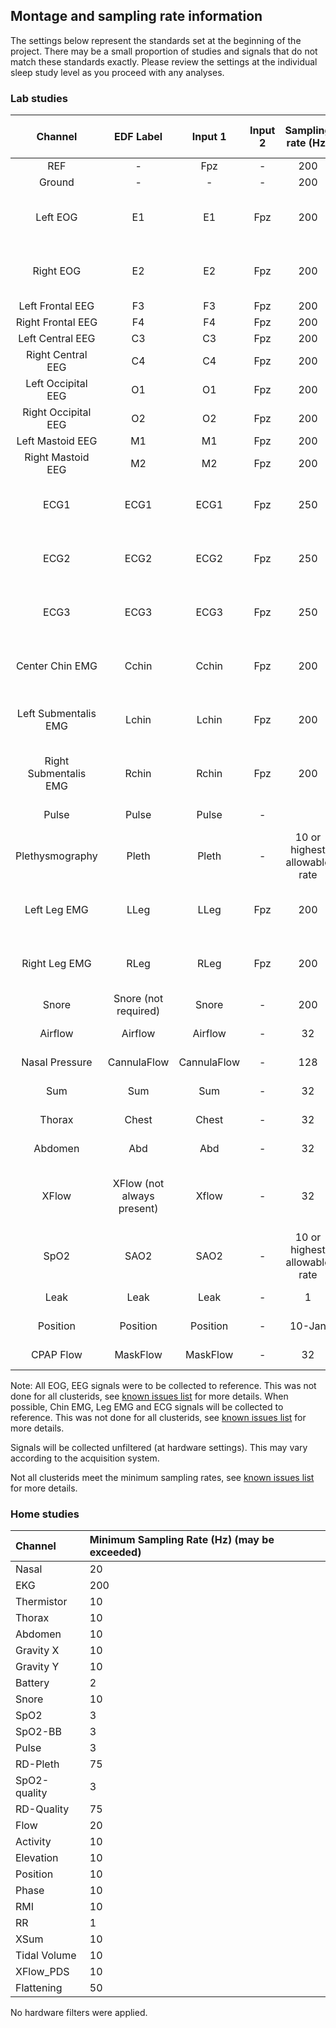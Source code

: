 ## Montage and sampling rate information

The settings below represent the standards set at the beginning of the project. There may be a small proportion of studies and signals that do not match these standards exactly. Please review the settings at the individual sleep study level as you proceed with any analyses.

### Lab studies

| Channel               | EDF Label                  | Input 1     | Input 2 | Sampling rate (Hz)           | Hardware filters (Hz) | Sensor type                       |
|:---------------------:|:--------------------------:|:-----------:|:-------:|:----------------------------:|:---------------------:|:---------------------------------:|
| REF                   | -                          | Fpz         | -       | 200                          | -                     | Gold cup                          |
| Ground                | -                          | -           | -       | 200                          | -                     | Gold cup                          |
| Left EOG              | E1                         | E1          | Fpz     | 200                          | -                     | Gold cup or Ag/AgCl patch         |
| Right EOG             | E2                         | E2          | Fpz     | 200                          | -                     | Gold cup or Ag/AgCl patch         |
| Left Frontal EEG      | F3                         | F3          | Fpz     | 200                          | -                     | Gold cup                          |
| Right Frontal EEG     | F4                         | F4          | Fpz     | 200                          | -                     | Gold cup                          |
| Left Central EEG      | C3                         | C3          | Fpz     | 200                          | -                     | Gold cup                          |
| Right Central EEG     | C4                         | C4          | Fpz     | 200                          | -                     | Gold cup                          |
| Left Occipital EEG    | O1                         | O1          | Fpz     | 200                          | -                     | Gold cup                          |
| Right Occipital EEG   | O2                         | O2          | Fpz     | 200                          | -                     | Gold cup                          |
| Left Mastoid EEG      | M1                         | M1          | Fpz     | 200                          | -                     | Gold cup                          |
| Right Mastoid EEG     | M2                         | M2          | Fpz     | 200                          | -                     | Gold cup                          |
| ECG1                  | ECG1                       | ECG1        | Fpz     | 250                          | -                     | Gold cup or Ag/AgCl patch         |
| ECG2                  | ECG2                       | ECG2        | Fpz     | 250                          | -                     | Gold cup or Ag/AgCl patch         |
| ECG3                  | ECG3                       | ECG3        | Fpz     | 250                          | -                     | Gold cup or Ag/AgCl patch         |
| Center Chin EMG       | Cchin                      | Cchin       | Fpz     | 200                          | -                     | Gold cup or Ag/AgCl patch         |
| Left Submentalis EMG  | Lchin                      | Lchin       | Fpz     | 200                          | -                     | Gold cup or Ag/AgCl patch         |
| Right Submentalis EMG | Rchin                      | Rchin       | Fpz     | 200                          | -                     | Gold cup or Ag/AgCl patch         |
| Pulse                 | Pulse                      | Pulse       | -       |                              | -                     | Variable by site                  |
| Plethysmography       | Pleth                      | Pleth       | -       | 10 or highest allowable rate | -                     | Variable by site                  |
| Left Leg EMG          | LLeg                       | LLeg        | Fpz     | 200                          | -                     | Gold cup or Ag/AgCl patch         |
| Right Leg EMG         | RLeg                       | RLeg        | Fpz     | 200                          | -                     | Gold cup or Ag/AgCl patch         |
| Snore                 | Snore (not required)       | Snore       | -       | 200                          | -                     | -                                 |
| Airflow            | Airflow                    | Airflow     | -       | 32                           | -                     | Variable by site                  |
| Nasal Pressure        | CannulaFlow                | CannulaFlow | -       | 128                          | -                     | Variable by site                  |
| Sum                   | Sum                        | Sum         | -       | 32                           | -                     | Variable by site                  |
| Thorax                | Chest                      | Chest       | -       | 32                           | -                     | Variable by site                  |
| Abdomen               | Abd                        | Abd         | -       | 32                           | -                     | Variable by site                  |
| XFlow                 | XFlow (not always present) | Xflow       | -       | 32                           | -                     | Derived from Embla XactTrace belt |
| SpO2                  | SAO2                       | SAO2        | -       | 10 or highest allowable rate | -                     | Variable by site                  |
| Leak                  | Leak                       | Leak        | -       | 1                            | -                     | Variable by site                  |
| Position              | Position                   | Position    | -       | 10-Jan                       | -                     | Variable by site                  |
| CPAP Flow             | MaskFlow                   | MaskFlow    | -       | 32                           | -                     | Variable by site                  |

Note: All EOG, EEG signals were to be collected to reference. This was not done for all clusterids, see [known issues list](:pages_path:/polysomnography-introduction.md) for more details. When possible, Chin EMG, Leg EMG and ECG signals will be collected to reference.  This was not done for all clusterids, see [known issues list](:pages_path:/polysomnography-introduction.md) for more details.

Signals will be collected unfiltered (at hardware settings). This may vary according to the acquisition system.

Not all clusterids meet the minimum sampling rates, see [known issues list](:pages_path:/polysomnography-introduction.md) for more details.

### Home studies

|  Channel      |   Minimum Sampling Rate (Hz) (may be exceeded)  |
|:--------------|:------------------------------------------------|
| Nasal         | 20                                              |
| EKG           | 200                                             |
| Thermistor    | 10                                              |
| Thorax        | 10                                              |
| Abdomen       | 10                                              |
| Gravity X     | 10                                              |
| Gravity Y     | 10                                              |
| Battery       | 2                                               |
| Snore         | 10                                              |
| SpO2          | 3                                               |
| SpO2-BB       | 3                                               |
| Pulse         | 3                                               |
| RD-Pleth      | 75                                              |
| SpO2-quality  | 3                                               |
| RD-Quality    | 75                                              |
| Flow          | 20                                              |
| Activity      | 10                                              |
| Elevation     | 10                                              |
| Position      | 10                                              |
| Phase         | 10                                              |
| RMI           | 10                                              |
| RR            | 1                                               |
| XSum          | 10                                              |
| Tidal Volume  | 10                                              |
| XFlow_PDS     | 10                                              |
| Flattening    | 50                                              |

No hardware filters were applied.
